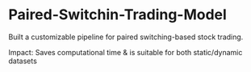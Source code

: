 # Paired-Switchin-Trading-Model
Built a customizable pipeline for paired switching-based stock trading.

Impact: Saves computational time & is suitable for both static/dynamic datasets

